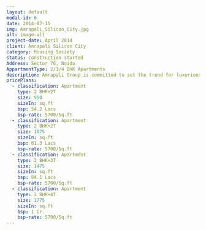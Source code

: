 ```yaml
---
layout: default
modal-id: 6
date: 2014-07-15
img: Amrapali_Silicon_City.jpg
alt: image-alt
project-date: April 2014
client: Amrapali Silicon City
category: Housing Society
status: Construction started
Address: Sector 76, Noida
AppartmentType: 2/3/4 BHK Apartments
description: Amrapali Group is committed to set the trend for luxurious, modern and convenient living for the young age individuals. A well-constructed luxurious home in a prime location of Noida with every cozy living amenity and a comfortable lifestyle is offered by a mega polis of high tech homes called Amrapali Silicon City.  The launch of new residential project is recently announced by the Amrapali Group to refine the lifestyle of young age individual. The new residential project is located in the premium location of sector 76, Noida which is well connected with existing metro stations, Airport and famous market places. Amrapali Silicon Noida City Noida will have new range of 2, 3 & 4 BHK bedroom apartments and studio apartments with three layer security system. The whole township is sprawl over vast acre of land and more than 75% of area is kept open and covered with green landscape. There will be plenty of dreamt amenity in dream home like, swimming pool, jogging track, club house, recreational area, spa, gym, leisure and entertainment facility, health care, tennis And basketball court, closed and open parking space and many more to list. It is a first township where you can find the perfect combination of technology and nature to build e-homes. It is a Unique housing solution that is inspired by the high technology and modern architecture.
pricePlans:
  - classification: Apartment
    type: 2 BHK+2T
    size: 950
    sizeIn: sq.ft
    bsp: 54.2 Lacs
    bsp-rate: 5700/Sq.ft
  - classification: Apartment
    type: 2 BHK+2T
    size: 1075
    sizeIn: sq.ft
    bsp: 61.3 Lacs
    bsp-rate: 5700/Sq.ft
  - classification: Apartment
    type: 3 BHK+3T
    size: 1475
    sizeIn: sq.ft
    bsp: 84.1 Lacs
    bsp-rate: 5700/Sq.ft
  - classification: Apartment
    type: 3 BHK+4T
    size: 1775
    sizeIn: sq.ft
    bsp: 1 Cr.
    bsp-rate: 5700/Sq.ft
---
```

